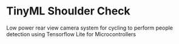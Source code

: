 # TinyML Shoulder Check
Low power rear view camera system for cycling to perform people detection using Tensorflow Lite for Microcontrollers
